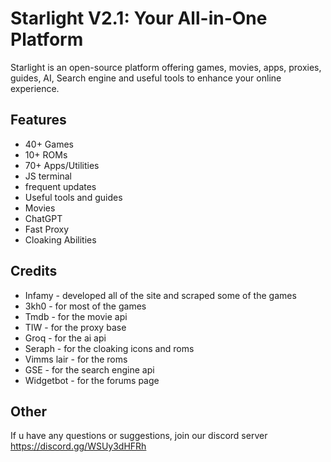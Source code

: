 # Starlight V2.1: Your All-in-One Platform
Starlight is an open-source platform offering games, movies, apps, proxies, guides, AI, 
  Search engine and useful tools to enhance your online experience.
## Features
 - 40+ Games
 - 10+ ROMs
 - 70+ Apps/Utilities
 - JS terminal
 - frequent updates
 - Useful tools and guides
 - Movies
 - ChatGPT
 - Fast Proxy
 - Cloaking Abilities
## Credits
 - Infamy - developed all of the site and scraped some of the games
 - 3kh0 - for most of the games
 - Tmdb - for the movie api
 - TIW - for the proxy base
 - Groq - for the ai api
 - Seraph - for the cloaking icons and roms
 - Vimms lair - for the roms
 - GSE - for the search engine api
 - Widgetbot - for the forums page

## Other
If u have any questions or suggestions, join our discord server
https://discord.gg/WSUy3dHFRh